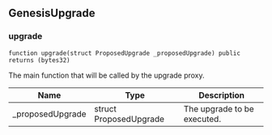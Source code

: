 ## GenesisUpgrade

### upgrade

```solidity
function upgrade(struct ProposedUpgrade _proposedUpgrade) public returns (bytes32)
```

The main function that will be called by the upgrade proxy.

| Name | Type | Description |
| ---- | ---- | ----------- |
| _proposedUpgrade | struct ProposedUpgrade | The upgrade to be executed. |

